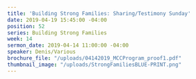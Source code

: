 ```yaml
---
title: 'Building Strong Families: Sharing/Testimony Sunday'
date: 2019-04-19 15:45:00 -04:00
position: 52
series: Building Strong Families
week: 14
sermon_date: 2019-04-14 11:00:00 -04:00
speaker: Denis/Various
brochure_file: "/uploads/04142019_MCCProgram_proof1.pdf"
thumbnail_image: "/uploads/StrongFamiliesBLUE-PRINT.png"
---
```



